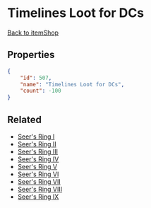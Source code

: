 # Timelines Loot for DCs

<no description available>

[Back to itemShop](../item-shops.md)

## Properties

```json
{
    "id": 507,
    "name": "Timelines Loot for DCs",
    "count": -100
}
```

## Related

- [Seer's Ring I](../items/16087-seer-s-ring-i.md)
- [Seer's Ring II](../items/16088-seer-s-ring-ii.md)
- [Seer's Ring III](../items/16089-seer-s-ring-iii.md)
- [Seer's Ring IV](../items/16090-seer-s-ring-iv.md)
- [Seer's Ring V](../items/16091-seer-s-ring-v.md)
- [Seer's Ring VI](../items/16092-seer-s-ring-vi.md)
- [Seer's Ring VII](../items/16093-seer-s-ring-vii.md)
- [Seer's Ring VIII](../items/16094-seer-s-ring-viii.md)
- [Seer's Ring IX](../items/21356-seer-s-ring-ix.md)

